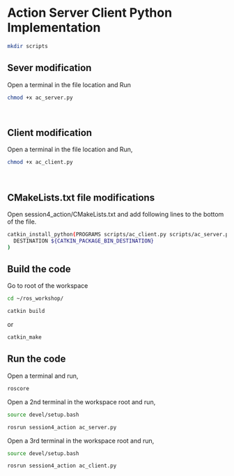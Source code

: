 # Action Server Client Python Implementation

```sh
mkdir scripts
```

## Sever modification

Open a terminal in the file location and Run

```sh
chmod +x ac_server.py
```

<br>

## Client modification

Open a terminal in the file location and Run,

```sh
chmod +x ac_client.py
```
<br>

## CMakeLists.txt file modifications

Open session4_action/CMakeLists.txt and add following lines to the bottom of the file.

```sh
catkin_install_python(PROGRAMS scripts/ac_client.py scripts/ac_server.py
  DESTINATION ${CATKIN_PACKAGE_BIN_DESTINATION}
)

```

## Build the code 

Go to root of the workspace

```sh
cd ~/ros_workshop/
```
```sh
catkin build
```
or
```sh
catkin_make
```

## Run the code

Open a terminal and run,

```sh
roscore
```

Open a 2nd terminal in the workspace root and run,
	
```sh
source devel/setup.bash
```
```sh
rosrun session4_action ac_server.py
```

Open a 3rd terminal in the workspace root and run,

```sh
source devel/setup.bash
```
```sh
rosrun session4_action ac_client.py
```